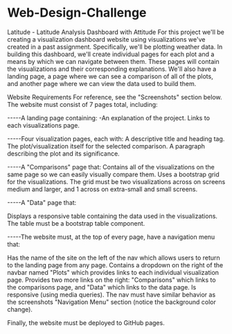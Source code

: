 # Web-Design-Challenge


Latitude - Latitude Analysis Dashboard with Attitude
For this project we'll be creating a visualization dashboard website using visualizations we've created in a past assignment. Specifically, we'll be plotting weather data.
In building this dashboard, we'll create individual pages for each plot and a means by which we can navigate between them. These pages will contain the visualizations and their corresponding explanations. We'll also have a landing page, a page where we can see a comparison of all of the plots, and another page where we can view the data used to build them.

Website Requirements
For reference, see the "Screenshots" section below.
The website must consist of 7 pages total, including:




-----A landing page containing:
-An explanation of the project.
Links to each visualizations page.



-----Four visualization pages, each with:
A descriptive title and heading tag.
The plot/visualization itself for the selected comparison.
A paragraph describing the plot and its significance.




-----A "Comparisons" page that:
Contains all of the visualizations on the same page so we can easily visually compare them.
Uses a bootstrap grid for the visualizations. The grid must be two visualizations across on screens medium and larger, and 1 across on extra-small and small screens.







-----A "Data" page that:

Displays a responsive table containing the data used in the visualizations. The table must be a bootstrap table component.







-----The website must, at the top of every page, have a navigation menu that:

Has the name of the site on the left of the nav which allows users to return to the landing page from any page.
Contains a dropdown on the right of the navbar named "Plots" which provides links to each individual visualization page.
Provides two more links on the right: "Comparisons" which links to the comparisons page, and "Data" which links to the data page.
Is responsive (using media queries). The nav must have similar behavior as the screenshots "Navigation Menu" section (notice the background color change).

Finally, the website must be deployed to GitHub pages.
